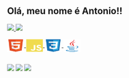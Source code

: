 ## Olá, meu nome é Antonio!!

 <div>
  <a href="https://github.com/antonioCAGF">
  <img height="180em" src="https://github-readme-stats.vercel.app/api?username=antonioCAGF&show_icons=true&theme=dracula&include_all_commits=true&count_private=true"/>
  <img height="180em" src="https://github-readme-stats.vercel.app/api/top-langs/?username=antonioCAGF&layout=compact&langs_count=7&theme=dracula"/>
</div>
  
<div style="display: inline_block"><br>
  <img align="center" alt="Antonio-HTML" height="30" width="40" src="https://raw.githubusercontent.com/devicons/devicon/master/icons/html5/html5-original.svg">
  <img align="center" alt="Antonio-Js" height="30" width="40" src="https://raw.githubusercontent.com/devicons/devicon/master/icons/javascript/javascript-plain.svg">
  <img align="center" alt="Antonio-CSS" height="30" width="40" src="https://raw.githubusercontent.com/devicons/devicon/master/icons/css3/css3-original.svg">
  <img align="center" alt="Antonio-Java" height="30" width="40" src="https://raw.githubusercontent.com/devicons/devicon/master/icons/java/java-original.svg">

</div>
  
  ##
  
  <div> 
  <a href="https://www.youtube.com/channel/UCU3h0aHVt1iiUiDPtTgE8vQ" target="_blank"><img src="https://img.shields.io/badge/YouTube-FF0000?style=for-the-badge&logo=youtube&logoColor=white" target="_blank"></a>
  <a href="https://www.instagram.com/anttonioguimaraes/" target="_blank"><img src="https://img.shields.io/badge/-Instagram-%23E4405F?style=for-the-badge&logo=instagram&logoColor=white" target="_blank"></a>
  <a href="https://www.linkedin.com/in/antonio-guimar%C3%A3es-007ba61a8" target="_blank"><img src="https://img.shields.io/badge/-LinkedIn-%230077B5?style=for-the-badge&logo=linkedin&logoColor=white" target="_blank"></a> 
</div>
